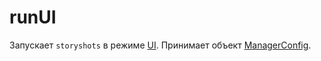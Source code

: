 # runUI

Запускает `storyshots` в режиме [UI](/ui/). Принимает объект [ManagerConfig](/API/manager/manager-config).

